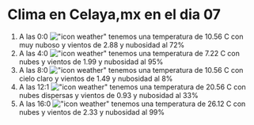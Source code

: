 # Clima en Celaya,mx en el dia 07

1. A las 0:0 !["icon weather"](http://openweathermap.org/img/w/04n.png) tenemos una temperatura de 10.56 C con muy nuboso y  vientos de 2.88 y nubosidad al 72%
1. A las 4:0 !["icon weather"](http://openweathermap.org/img/w/04n.png) tenemos una temperatura de 7.22 C con nubes y  vientos de 1.99 y nubosidad al 95%
1. A las 8:0 !["icon weather"](http://openweathermap.org/img/w/01d.png) tenemos una temperatura de 10.56 C con cielo claro y  vientos de 1.49 y nubosidad al 8%
1. A las 12:1 !["icon weather"](http://openweathermap.org/img/w/03d.png) tenemos una temperatura de 20.56 C con nubes dispersas y  vientos de 0.93 y nubosidad al 33%
1. A las 16:0 !["icon weather"](http://openweathermap.org/img/w/04d.png) tenemos una temperatura de 26.12 C con nubes y  vientos de 2.33 y nubosidad al 99%
